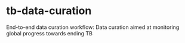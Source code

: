 # tb-data-curation
End-to-end data curation workflow: Data curation aimed at monitoring global progress towards ending TB
